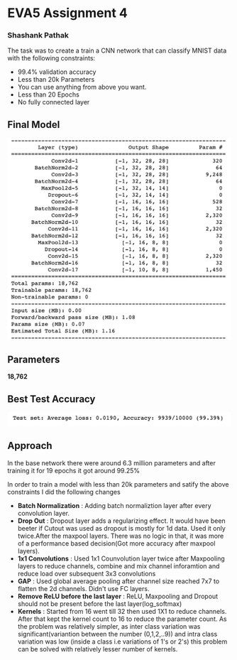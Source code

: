 # EVA5 Assignment 4
### Shashank Pathak

The task was to create a train a CNN network that can classify MNIST data with the following constraints:
* 99.4% validation accuracy
* Less than 20k Parameters
* You can use anything from above you want. 
* Less than 20 Epochs
* No fully connected layer
 

## Final Model 
![](images/parameters.png)

## Parameters
**18,762**

## Best Test Accuracy
![](images/metrics.png)

## Approach
In the base network there were around 6.3 million parameters and after training it for 19 epochs it got around 99.25%

In order to train a model with less than 20k parameters and satify the above constraints I did the following changes

* **Batch Normalization** : Adding batch normaliztion layer after every convolution layer.
* **Drop Out** : Dropout layer adds a regularizing effect. It would have been beeter if Cutout was used as dropout is mostly for 1d data. Used it only twice.After the maxpool layers. There was no logic in that, it was more of a performance based decision(Got more accuracy after maxpool layers).
* **1x1 Convolutions** : Used 1x1 Counvolution layer twice after Maxpooling layers to reduce channels, combine and mix channel inforamtion and reduce load over subsequent 3x3 convolutions
* **GAP** : Used global average pooling after channel size reached 7x7 to flatten the 2d channels. Didn't use FC layers. 
* **Remove ReLU before the last layer** : ReLU, Maxpooling and Dropout should not be present before the last layer(log_softmax)
* **Kernels** : Started from 16 went till 32 then used 1X1 to reduce channels. After that kept the kernel count to 16 to reduce the parameter count. As the problem was relatively simpler, as inter class variation was significant(variantion between the number (0,1,2,..9)) and intra class variation was low (inside a class i.e variations of 1's or 2's) this problem can be solved with relatively lesser number of kernels.

    
